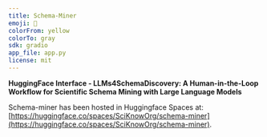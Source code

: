 ```yaml
---
title: Schema-Miner
emoji: 📙
colorFrom: yellow
colorTo: gray
sdk: gradio
app_file: app.py
license: mit
---
```


**HuggingFace Interface - LLMs4SchemaDiscovery: A Human-in-the-Loop Workflow for Scientific Schema Mining with Large Language Models**

Schema-miner has been hosted in Huggingface Spaces at: [https://huggingface.co/spaces/SciKnowOrg/schema-miner](https://huggingface.co/spaces/SciKnowOrg/schema-miner).